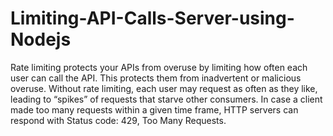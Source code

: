 # Limiting-API-Calls-Server-using-Nodejs
Rate limiting protects your APIs from overuse by limiting how often each user can call the API. This protects them from inadvertent or malicious overuse. Without rate limiting, each user may request as often as they like, leading to “spikes” of requests that starve other consumers.
In case a client made too many requests within a given time frame, HTTP servers can respond with Status code: 429, Too Many Requests.

